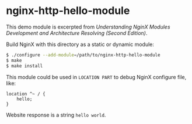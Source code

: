 # nginx-http-hello-module

This demo module is excerpted from 
_Understanding NginX Modules Development and Architecture Resolving (Second Edition)_.  

Build NginX with this directory as a static or dynamic module:

```bash
$ ./configure --add-module=/path/to/nginx-http-hello-module
$ make
$ make install
```

This module could be used in `LOCATION PART` to debug NginX configure file, like:

```nginx
location ^~ / {
    hello;
}
```

Website response is a string `hello world`.  

